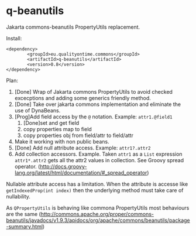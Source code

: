 # q-beanutils
Jakarta commons-beanutils PropertyUtils replacement.

Install:

	<dependency>
			<groupId>eu.qualityontime.commons</groupId>
			<artifactId>q-beanutils</artifactId>
			<version>0.8</version>
	</dependency>

Plan:

1. [Done] Wrap of Jakarta commons PropertyUtils to avoid checked excecptions and adding some generics friendly method.
2. [Done] Take over jakarta commons implementation and eliminate the use of DynaBeans.
3. [Prog]Add field access by the `@` notation. Example: `attr1.@field1`
   1. [Done]set and get field
   2. copy properties map to field
   3. copy properties obj from field/attr to field/attr
4. Make it working with non public beans.
5. [Done] Add null attribute access. Example: `attr1?.attr2`
6. Add collection accessors. Example. Taken `attr1` as a `List` expression `attr1*.attr2` gets all the attr2 values in collection. See Groovy spread operator. (http://docs.groovy-lang.org/latest/html/documentation/#_spread_operator)

Nullable attribute access has a limitation. 
When the attribute is accesse like `getIndexedProp(int index)` then the underlying method must take care of nullability.

As `QPropertyUtils` is behaving like commona PropertyUtils most behaviours are the same (http://commons.apache.org/proper/commons-beanutils/javadocs/v1.9.3/apidocs/org/apache/commons/beanutils/package-summary.html)

